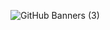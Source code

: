 ![GitHub Banners (3)](https://github.com/user-attachments/assets/d72f0fd5-a427-4d05-8bc6-e35c85e3c412)
